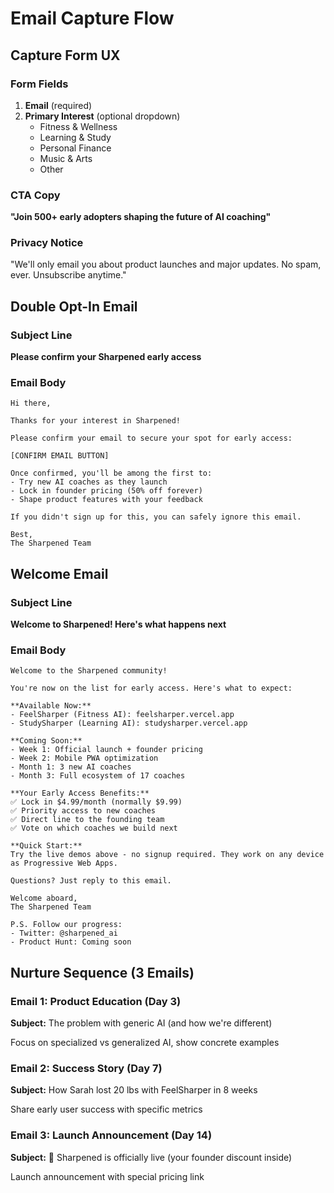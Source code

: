 # Email Capture Flow

## Capture Form UX

### Form Fields
1. **Email** (required)
2. **Primary Interest** (optional dropdown)
   - Fitness & Wellness
   - Learning & Study
   - Personal Finance
   - Music & Arts
   - Other

### CTA Copy
**"Join 500+ early adopters shaping the future of AI coaching"**

### Privacy Notice
"We'll only email you about product launches and major updates. No spam, ever. Unsubscribe anytime."

## Double Opt-In Email

### Subject Line
**Please confirm your Sharpened early access**

### Email Body
```
Hi there,

Thanks for your interest in Sharpened! 

Please confirm your email to secure your spot for early access:

[CONFIRM EMAIL BUTTON]

Once confirmed, you'll be among the first to:
- Try new AI coaches as they launch
- Lock in founder pricing (50% off forever)
- Shape product features with your feedback

If you didn't sign up for this, you can safely ignore this email.

Best,
The Sharpened Team
```

## Welcome Email

### Subject Line
**Welcome to Sharpened! Here's what happens next**

### Email Body
```
Welcome to the Sharpened community!

You're now on the list for early access. Here's what to expect:

**Available Now:**
- FeelSharper (Fitness AI): feelsharper.vercel.app
- StudySharper (Learning AI): studysharper.vercel.app

**Coming Soon:**
- Week 1: Official launch + founder pricing
- Week 2: Mobile PWA optimization
- Month 1: 3 new AI coaches
- Month 3: Full ecosystem of 17 coaches

**Your Early Access Benefits:**
✅ Lock in $4.99/month (normally $9.99)
✅ Priority access to new coaches
✅ Direct line to the founding team
✅ Vote on which coaches we build next

**Quick Start:**
Try the live demos above - no signup required. They work on any device as Progressive Web Apps.

Questions? Just reply to this email.

Welcome aboard,
The Sharpened Team

P.S. Follow our progress:
- Twitter: @sharpened_ai
- Product Hunt: Coming soon
```

## Nurture Sequence (3 Emails)

### Email 1: Product Education (Day 3)
**Subject:** The problem with generic AI (and how we're different)

Focus on specialized vs generalized AI, show concrete examples

### Email 2: Success Story (Day 7)
**Subject:** How Sarah lost 20 lbs with FeelSharper in 8 weeks

Share early user success with specific metrics

### Email 3: Launch Announcement (Day 14)
**Subject:** 🚀 Sharpened is officially live (your founder discount inside)

Launch announcement with special pricing link